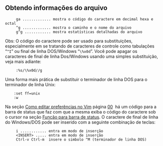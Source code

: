 Obtendo informações do arquivo
-------------------------------------------

         ga ............. mostra o código do caractere em decimal hexa e octal
         ^g ............. mostra o caminho e o nome do arquivo
         g^g ............ mostra estatísticas detalhadas do arquivo

Obs: O código do caractere pode ser usado para substituições,
especialmente em se tratando de caracteres de controle como tabulações
“`^I`” ou final de linha DOS/Windows “`\%x0d`”. Você pode apagar os
caracteres de final de linha Dos/Windows usando uma simples
substituição, veja mais adiante:

         :%s/\%x0d//g

Uma forma mais prática de substituir o terminador de linha DOS para o
terminador de linha Unix:

        :set ff=unix
        :w

Na seção [Como editar preferências no Vim](capitulo_12/como_editar_preferencias_no_vim.md) página [00]()  há um código para
a barra de status que faz com que a mesma exiba o código do caractere
sob o cursor na seção [Função para barra de status](capitulo_12/funcoes_para_barra_de_status.md). O caractere de
final de linha do Windows/DOS pode ser inserido com a seguinte
combinação de teclas:

         i ............ entra em modo de inserção
         <INSERT> ..... entra em modo de inserção
         Ctrl-v Ctrl-m  insere o simbolo ^M (terminador de linha DOS)
